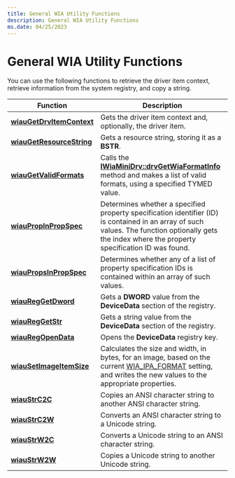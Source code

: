 ```yaml
---
title: General WIA Utility Functions
description: General WIA Utility Functions
ms.date: 04/25/2023
---
```


# General WIA Utility Functions

You can use the following functions to retrieve the driver item context, retrieve information from the system registry, and copy a string.

| Function | Description |
|--|--|
| [**wiauGetDrvItemContext**](/windows-hardware/drivers/ddi/wiautil/nf-wiautil-wiaugetdrvitemcontext) | Gets the driver item context and, optionally, the driver item. |
| [**wiauGetResourceString**](/windows-hardware/drivers/ddi/wiautil/nf-wiautil-wiaugetresourcestring) | Gets a resource string, storing it as a **BSTR**. |
| [**wiauGetValidFormats**](/windows-hardware/drivers/ddi/wiautil/nf-wiautil-wiaugetvalidformats) | Calls the [**IWiaMiniDrv::drvGetWiaFormatInfo**](/windows-hardware/drivers/ddi/wiamindr_lh/nf-wiamindr_lh-iwiaminidrv-drvgetwiaformatinfo) method and makes a list of valid formats, using a specified TYMED value. |
| [**wiauPropInPropSpec**](/windows-hardware/drivers/ddi/wiautil/nf-wiautil-wiaupropinpropspec) | Determines whether a specified property specification identifier (ID) is contained in an array of such values. The function optionally gets the index where the property specification ID was found. |
| [**wiauPropsInPropSpec**](/windows-hardware/drivers/ddi/wiautil/nf-wiautil-wiaupropsinpropspec) | Determines whether any of a list of property specification IDs is contained within an array of such values. |
| [**wiauRegGetDword**](/windows-hardware/drivers/ddi/wiautil/nf-wiautil-wiaureggetdwordw) | Gets a **DWORD** value from the **DeviceData** section of the registry. |
| [**wiauRegGetStr**](/windows-hardware/drivers/ddi/wiautil/nf-wiautil-wiaureggetstrw) | Gets a string value from the **DeviceData** section of the registry. |
| [**wiauRegOpenData**](/windows-hardware/drivers/ddi/wiautil/nf-wiautil-wiauregopendataw) | Opens the **DeviceData** registry key. |
| [**wiauSetImageItemSize**](/windows-hardware/drivers/ddi/wiautil/nf-wiautil-wiausetimageitemsize) | Calculates the size and width, in bytes, for an image, based on the current [WIA_IPA_FORMAT](wia-ipa-format.md) setting, and writes the new values to the appropriate properties. |
| [**wiauStrC2C**](/windows-hardware/drivers/ddi/wiautil/nf-wiautil-wiaustrc2c) | Copies an ANSI character string to another ANSI character string. |
| [**wiauStrC2W**](/windows-hardware/drivers/ddi/wiautil/nf-wiautil-wiaustrc2w) | Converts an ANSI character string to a Unicode string. |
| [**wiauStrW2C**](/windows-hardware/drivers/ddi/wiautil/nf-wiautil-wiaustrw2c) | Converts a Unicode string to an ANSI character string. |
| [**wiauStrW2W**](/windows-hardware/drivers/ddi/wiautil/nf-wiautil-wiaustrw2w) | Copies a Unicode string to another Unicode string. |
